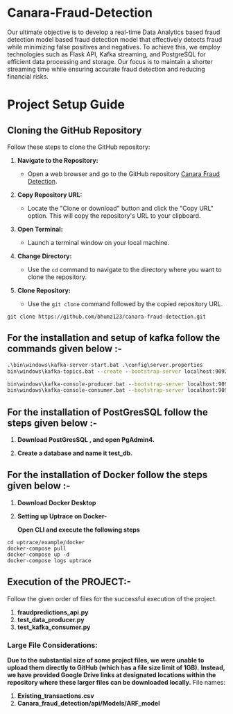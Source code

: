 # Canara-Fraud-Detection

Our ultimate objective is to develop a real-time Data Analytics based fraud detection model based fraud detection model that effectively detects fraud while minimizing false positives and negatives. To achieve this, we employ technologies such as Flask API, Kafka streaming, and PostgreSQL for efficient data processing and storage. Our focus is to maintain a shorter streaming time while ensuring accurate fraud detection and reducing financial risks.

# Project Setup Guide

## Cloning the GitHub Repository

Follow these steps to clone the GitHub repository:

1. **Navigate to the Repository:**
   - Open a web browser and go to the GitHub repository [Canara Fraud Detection](https://github.com/bhumz123/canara-fraud-detection).

2. **Copy Repository URL:**
   - Locate the "Clone or download" button and click the "Copy URL" option. This will copy the repository's URL to your clipboard.
3. **Open Terminal:**
   - Launch a terminal window on your local machine.

4. **Change Directory:**
   - Use the `cd` command to navigate to the directory where you want to clone the repository.

5. **Clone Repository:**
   - Use the `git clone` command followed by the copied repository URL.

```git clone https://github.com/bhumz123/canara-fraud-detection.git ```


## For the installation and setup of kafka follow the commands given below :-

```.\bin\windows\zookeeper-server-start.bat .\config\zookeeper.properties 
.\bin\windows\kafka-server-start.bat .\config\server.properties 
bin\windows\kafka-topics.bat --create --bootstrap-server localhost:9092 --replication-factor 1 --partitions 3 --topic testf

bin\windows\kafka-console-producer.bat --bootstrap-server localhost:9092 --topic testf
bin\windows\kafka-console-consumer.bat --bootstrap-server localhost:9092 --topic testf --from-beginning 
```


## For the installation of PostGresSQL follow the steps given below :-

1.  **Download PostGresSQL , and open PgAdmin4.**

2. **Create a database and name it test_db.**


## For the installation of Docker follow the steps given below :-

1.  **Download Docker Desktop**

2. **Setting up Uptrace on Docker-**

    **Open CLI and execute the following steps**

 ```git clone https://github.com/uptrace/uptrace.git
cd uptrace/example/docker
docker-compose pull
docker-compose up -d
docker-compose logs uptrace
```

## Execution of the PROJECT:-

Follow the given order of files for the successful execution of the project.

1. **fraudpredictions_api.py**
2. **test_data_producer.py**
3. **test_kafka_consumer.py**


### Large File Considerations:
**Due to the substantial size of some project files, we were unable to upload them directly to GitHub (which has a file size limit of 1GB).**
**Instead, we have provided Google Drive links at designated locations within the repository where these larger files can be downloaded locally.** 
File names:
1. **Existing_transactions.csv**
2. **Canara_fraud_detection/api/Models/ARF_model**


